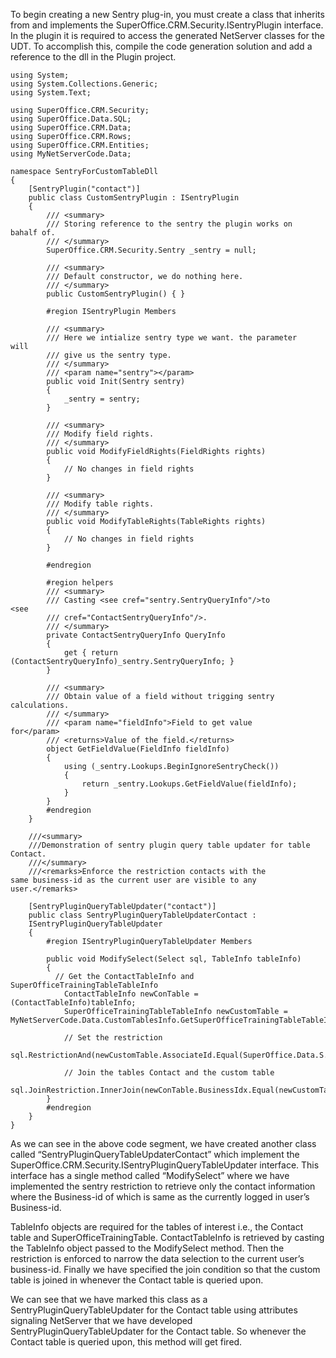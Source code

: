 <properties date="2016-05-11"
SortOrder="16"
/>

To begin creating a new Sentry plug-in, you must create a class that inherits from and implements the SuperOffice.CRM.Security.ISentryPlugin interface. In the plugin it is required to access the generated NetServer classes for the UDT. To accomplish this, compile the code generation solution and add a reference to the dll in the Plugin project.

 

```
using System;
using System.Collections.Generic;
using System.Text;
 
using SuperOffice.CRM.Security;
using SuperOffice.Data.SQL;
using SuperOffice.CRM.Data;
using SuperOffice.CRM.Rows;
using SuperOffice.CRM.Entities;
using MyNetServerCode.Data;
 
namespace SentryForCustomTableDll
{
    [SentryPlugin("contact")]
    public class CustomSentryPlugin : ISentryPlugin
    {
        /// <summary>
        /// Storing reference to the sentry the plugin works on
bahalf of.
        /// </summary>
        SuperOffice.CRM.Security.Sentry _sentry = null;
 
        /// <summary>
        /// Default constructor, we do nothing here.
        /// </summary>
        public CustomSentryPlugin() { }
 
        #region ISentryPlugin Members
 
        /// <summary>
        /// Here we intialize sentry type we want. the parameter
will
        /// give us the sentry type.
        /// </summary>
        /// <param name="sentry"></param>
        public void Init(Sentry sentry)
        {
            _sentry = sentry;
        }
 
        /// <summary>
        /// Modify field rights.
        /// </summary>       
        public void ModifyFieldRights(FieldRights rights)
        {
            // No changes in field rights
        }
 
        /// <summary>
        /// Modify table rights.
        /// </summary>     
        public void ModifyTableRights(TableRights rights)
        {
            // No changes in field rights
        }
 
        #endregion
 
        #region helpers
        /// <summary>
        /// Casting <see cref="sentry.SentryQueryInfo"/>to
<see
        /// cref="ContactSentryQueryInfo"/>.
        /// </summary>
        private ContactSentryQueryInfo QueryInfo
        {
            get { return
(ContactSentryQueryInfo)_sentry.SentryQueryInfo; }
        }
 
        /// <summary>
        /// Obtain value of a field without trigging sentry
calculations.
        /// </summary>
        /// <param name="fieldInfo">Field to get value
for</param>
        /// <returns>Value of the field.</returns>
        object GetFieldValue(FieldInfo fieldInfo)
        {
            using (_sentry.Lookups.BeginIgnoreSentryCheck())
            {
                return _sentry.Lookups.GetFieldValue(fieldInfo);
            }
        }
        #endregion
    }
 
    ///<summary>
    ///Demonstration of sentry plugin query table updater for table
Contact.
    ///</summary>
    ///<remarks>Enforce the restriction contacts with the
same business-id as the current user are visible to any
user.</remarks>
   
    [SentryPluginQueryTableUpdater("contact")]
    public class SentryPluginQueryTableUpdaterContact :
    ISentryPluginQueryTableUpdater
    {
        #region ISentryPluginQueryTableUpdater Members
 
        public void ModifySelect(Select sql, TableInfo tableInfo)
        {
          // Get the ContactTableInfo and
SuperOfficeTrainingTableTableInfo
            ContactTableInfo newConTable =
(ContactTableInfo)tableInfo;
            SuperOfficeTrainingTableTableInfo newCustomTable =
MyNetServerCode.Data.CustomTablesInfo.GetSuperOfficeTrainingTableTableInfo();
  
            // Set the restriction
           
sql.RestrictionAnd(newCustomTable.AssociateId.Equal(SuperOffice.Data.S.Parameter(SuperOffice.SoContext.CurrentPrincipal.AssociateId)));
         
            // Join the tables Contact and the custom table
           
sql.JoinRestriction.InnerJoin(newConTable.BusinessIdx.Equal(newCustomTable.BusinessId));
        }
        #endregion
    }
}
```

 

As we can see in the above code segment, we have created another class called “SentryPluginQueryTableUpdaterContact” which implement the SuperOffice.CRM.Security.ISentryPluginQueryTableUpdater interface. This interface has a single method called “ModifySelect” where we have implemented the sentry restriction to retrieve only the contact information where the Business-id of which is same as the currently logged in user’s Business-id.

 TableInfo objects are required for the tables of interest i.e., the Contact table and SuperOfficeTrainingTable. ContactTableInfo is retrieved by casting the TableInfo object passed to the ModifySelect method. Then the restriction is enforced to narrow the data selection to the current user’s business-id. Finally we have specified the join condition so that the custom table is joined in whenever the Contact table is queried upon.

We can see that we have marked this class as a SentryPluginQueryTableUpdater for the Contact table using attributes signaling NetServer that we have developed SentryPluginQueryTableUpdater for the Contact table. So whenever the Contact table is queried upon, this method will get fired.
